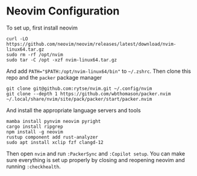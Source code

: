 # Neovim Configuration

To set up, first install neovim

```
curl -LO https://github.com/neovim/neovim/releases/latest/download/nvim-linux64.tar.gz
sudo rm -rf /opt/nvim
sudo tar -C /opt -xzf nvim-linux64.tar.gz
```

And add `PATH="$PATH:/opt/nvim-linux64/bin"` to `~/.zshrc`. Then clone this repo and the `packer` package manager 

```
git clone git@github.com:rytse/nvim.git ~/.config/nvim
git clone --depth 1 https://github.com/wbthomason/packer.nvim ~/.local/share/nvim/site/pack/packer/start/packer.nvim
```

And install the appropriate language servers and tools

```
mamba install pynvim neovim pyright
cargo install ripgrep
npm install -g neovim
rustup component add rust-analyzer
sudo apt install xclip fzf clangd-12
```

Then open `nvim` and run `:PackerSync` and `:Copilot setup`. You can make sure everything is set up properly by closing and reopening neovim and running `:checkhealth`.
